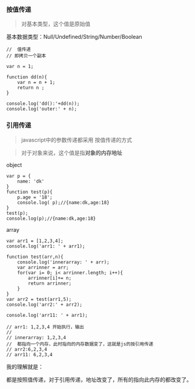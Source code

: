 
### 按值传递

> 对基本类型，这个值是原始值

基本数据类型：Null/Undefined/String/Number/Boolean

```
//  值传递
// 即拷贝一个副本

var n = 1;

function dd(n){
	var n = n + 1;
	return n ;
}

console.log('dd():'+dd(n));
console.log('outer:' + n);
```

###	引用传递

> javascript中的参数传递都采用 按值传递的方式 

> 对于对象来说，这个值是指**对象的内存地址**

object 
```
var p = {
	name: 'dk'
}
function test(p){
	p.age = '18';
	console.log( p);//{name:dk,age:18}
}
test(p);
console.log(p);//{name:dk,age:18}

```

array 
```
var arr1 = [1,2,3,4];
console.log('arr1: ' + arr1);

function test(arr,n){
	console.log('innerarray: ' + arr);
	var arrinner = arr;
	for(var i= 0; i< arrinner.length; i++){
		arrinner[i]+= n;
		return arrinner;
	}
}
var arr2 = test(arr1,5);
console.log('arr2:' + arr2);

console.log('arr11: ' + arr1);

// arr1: 1,2,3,4 开始执行，输出
// 
// innerarray: 1,2,3,4
//  都指向一个内存，此时指向的内存数据变了，这就是js的按引用传递
// arr2:6,2,3,4
// arr11: 6,2,3,4

```

我的理解就是：

都是按照值传递，对于引用传递，地址改变了，所有的指向此内存的都改变了。




